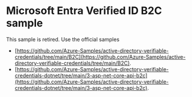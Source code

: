# Microsoft Entra Verified ID B2C sample
This sample is retired. Use the official samples

- [https://github.com/Azure-Samples/active-directory-verifiable-credentials/tree/main/B2C](https://github.com/Azure-Samples/active-directory-verifiable-credentials/tree/main/B2C).
- [https://github.com/Azure-Samples/active-directory-verifiable-credentials-dotnet/tree/main/3-asp-net-core-api-b2c](https://github.com/Azure-Samples/active-directory-verifiable-credentials-dotnet/tree/main/3-asp-net-core-api-b2c).
